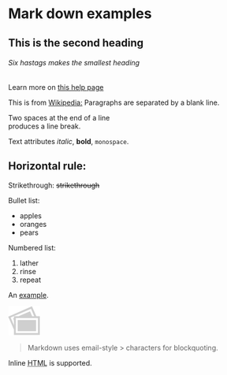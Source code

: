 # Mark down examples

## This is the second heading
###### Six hastags makes the smallest heading

Learn more on [this help page](https://help.github.com/en/github/writing-on-github/basic-writing-and-formatting-syntax#styling-text)

This is from [Wikipedia:](https://en.wikipedia.org/wiki/Markdown#Example)
Paragraphs are separated
by a blank line.

Two spaces at the end of a line  
produces a line break.

Text attributes _italic_, **bold**, `monospace`.

Horizontal rule: 
---

Strikethrough:
~~strikethrough~~

Bullet list:

  * apples
  * oranges
  * pears

Numbered list:

  1. lather
  2. rinse
  3. repeat

An [example](http://example.com).

![Image](Icon-pictures.png "icon")

> Markdown uses email-style > characters for blockquoting.

Inline <abbr title="Hypertext Markup Language">HTML</abbr> is supported.

